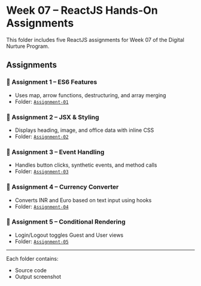 # Week 07 – ReactJS Hands-On Assignments

This folder includes five ReactJS assignments for Week 07 of the Digital Nurture Program.

## Assignments

### 🔹 Assignment 1 – ES6 Features
- Uses map, arrow functions, destructuring, and array merging
- Folder: [`Assignment-01`](./Assignment-01)

### 🔹 Assignment 2 – JSX & Styling
- Displays heading, image, and office data with inline CSS
- Folder: [`Assignment-02`](./Assignment-02)

### 🔹 Assignment 3 – Event Handling
- Handles button clicks, synthetic events, and method calls
- Folder: [`Assignment-03`](./Assignment-03)

### 🔹 Assignment 4 – Currency Converter
- Converts INR and Euro based on text input using hooks
- Folder: [`Assignment-04`](./Assignment-04)

### 🔹 Assignment 5 – Conditional Rendering
- Login/Logout toggles Guest and User views
- Folder: [`Assignment-05`](./Assignment-05)

---

Each folder contains:
- Source code  
- Output screenshot
